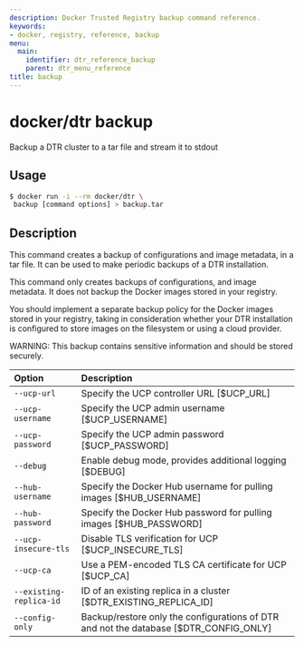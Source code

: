```yaml
---
description: Docker Trusted Registry backup command reference.
keywords:
- docker, registry, reference, backup
menu:
  main:
    identifier: dtr_reference_backup
    parent: dtr_menu_reference
title: backup
---
```


# docker/dtr backup

Backup a DTR cluster to a tar file and stream it to stdout

## Usage

```bash
$ docker run -i --rm docker/dtr \
 backup [command options] > backup.tar
```

## Description

This command creates a backup of configurations and image metadata, in a tar
file. It can be used to make periodic backups of a DTR installation.

This command only creates backups of configurations, and image metadata.
It does not backup the Docker images stored in your registry.

You should implement a separate backup policy for the Docker images stored
in your registry, taking in consideration whether your DTR installation is
configured to store images on the filesystem or using a cloud provider.

WARNING: This backup contains sensitive information and should be
stored securely.


| Option                  | Description                                                                           |
|:------------------------|:--------------------------------------------------------------------------------------|
| `--ucp-url`             | Specify the UCP controller URL [$UCP_URL]                                             |
| `--ucp-username`        | Specify the UCP admin username [$UCP_USERNAME]                                        |
| `--ucp-password`        | Specify the UCP admin password [$UCP_PASSWORD]                                        |
| `--debug`               | Enable debug mode, provides additional logging [$DEBUG]                               |
| `--hub-username`        | Specify the Docker Hub username for pulling images [$HUB_USERNAME]                    |
| `--hub-password`        | Specify the Docker Hub password for pulling images [$HUB_PASSWORD]                    |
| `--ucp-insecure-tls`    | Disable TLS verification for UCP [$UCP_INSECURE_TLS]                                  |
| `--ucp-ca`              | Use a PEM-encoded TLS CA certificate for UCP [$UCP_CA]                                |
| `--existing-replica-id` | ID of an existing replica in a cluster [$DTR_EXISTING_REPLICA_ID]                     |
| `--config-only`         | Backup/restore only the configurations of DTR and not the database [$DTR_CONFIG_ONLY] |
